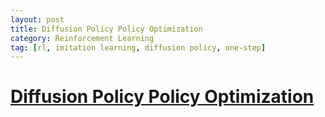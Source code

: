 ```yaml
---
layout: post
title: Diffusion Policy Policy Optimization
category: Reinforcement Learning
tag: [rl, imitation learning, diffusion policy, one-step]
---
```


# [Diffusion Policy Policy Optimization](https://arxiv.org/pdf/2409.00588)
